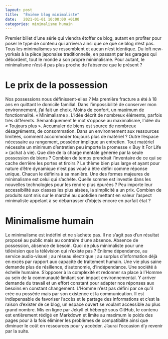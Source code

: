 ```yaml
---
layout: post
title:  "Énième blog minimaliste"
date:   2021-01-01 10:00:00 +0100
categories: minimalisme humain
---
```


Premier billet d’une série qui viendra étoffer ce blog, autant en profiter pour poser le type de contenu qui arrivera ainsi que ce que ce blog n’est pas. Tous les minimalismes se ressemblent et aucun n’est identique. Du loft new-yorkais à la pièce japonaise traditionnelle, en passant par les garages qui débordent, tout le monde a son propre minimalisme. Pour autant, le minimalisme n’est-il pas plus proche de l’absence que le présent ?

# Le prix de la possession

Nos possessions nous définissent-elles ? Ma première fracture a été à 18 ans en quittant le domicile familial. Dans l’impossibilité de conserver mon environnement, j’ai fait un choix. Moins de confort, un maximum de fonctionnalité. « Minimalisme ». L’idée décrit de nombreux éléments, parfois très différents. Sémantiquement le mot s’oppose au maximalisme, l’idée du « Toujours plus ». Accumuler de biens est source de nombreux désagréments, de consommation. Dans un environnement aux ressources limitées, comment accommoder toujours plus de matériel ? Outre l’espace nécessaire au rangement, posséder implique un entretien. Tout matériel nécessite un minimum d’entretien peu importe la promesse « Buy It For Life » (achat à vie). Que dire de la charge mentale générée par la seule possession de biens ? Combien de temps prendrait l’inventaire de ce qui se cache derrière les portes et tiroirs ? Le thème bien plus large et ayant pour nature d’être dynamique n’est pas voué à être défini comme réponse unique. Chacun le définira à sa manière. Une des formes majeures de minimalisme est celui qui s’achète. Quelle somme est investie dans les nouvelles technologies pour les rendre plus épurées ? Peu importe leur accessibilité aux classes les plus aisées, la simplicité a un prix. Combien de produits sont mis sur le marché au quotidien mettant en valeur l’aspect minimaliste appelant à se débarrasser d’objets encore en parfait état ?


# Minimalisme humain

Le minimalisme est indéfini et ne s’achète pas. Il ne s’agit pas d’un résultat proposé au public mais au contraire d’une absence. Absence de possession, absence de besoin. Quoi de plus minimaliste pour une télévision que la télévision qui n’existe pas ? Énième dépendance, au service audio-visuel ; au réseau électrique ; au surplus d’information déjà en excès par rapport aux capacité de traitement humain. Une vie plus saine demande plus de résilience, d’autonomie, d’indépendance. Une société à échelle humaine. S’opposer à la complexité et redonner sa place à l’Homme au sein de la communauté limitant son impact environnemental. Y arriver demande du travail et un effort constant pour adapter nos réponses aux besoins en constant changement. L’Homme n’est pas défini par ce qu’il crée ou possède mais par son existence et la communication. Il est indispensable de favoriser l’accès et le partage des informations et c’est la raison d’exister de ce blog, un espace ouvert se voulant accessible au plus grand nombre. Mis en ligne par Jekyll et hébergé sous GitHub, le contenu est entièrement rédigé en Markdown et limite au maximum le poids des pages pour à la fois éliminer les problèmes de compatibilité ainsi que diminuer le coût en ressources pour y accéder. J’aurai l’occasion d’y revenir par la suite.